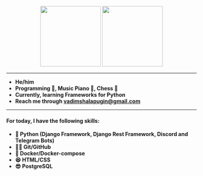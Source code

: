 <!-- <p align="center">
  <img width="150px" src="https://avatars.githubusercontent.com/u/106238244?v=4" align="center" alt="Avatar"/> -->

<p align="center">

  <img height=160px src="https://github-readme-stats.vercel.app/api?username=vadushkin">

  <img height=160px src="https://github-readme-stats.vercel.app/api/top-langs/?username=vadushkin&langs_count=8&layout=compact">
  
<!-- <img alt="GitHub Activity Graph" src="https://activity-graph.herokuapp.com/graph?username=vadushkin&theme=xcode"> -->

---

- **He/him**
- **Programming 💼, Music Piano 🎹, Chess 🥇**
- **Currently, learning Frameworks for Python**
- **Reach me through [vadimshalapugin@gmail.com](mailto:vadimshalapugin@gmail.com)**

---

#### For today, I have the following skills:

* **🐍 Python (Django Framework, Django Rest Framework, Discord and Telegram Bots)**
* **🐱‍👤 Git/GitHub**
* **🐋 Docker/Docker-compose**
* **😆 HTML/CSS**
* **😎 PostgreSQL**
